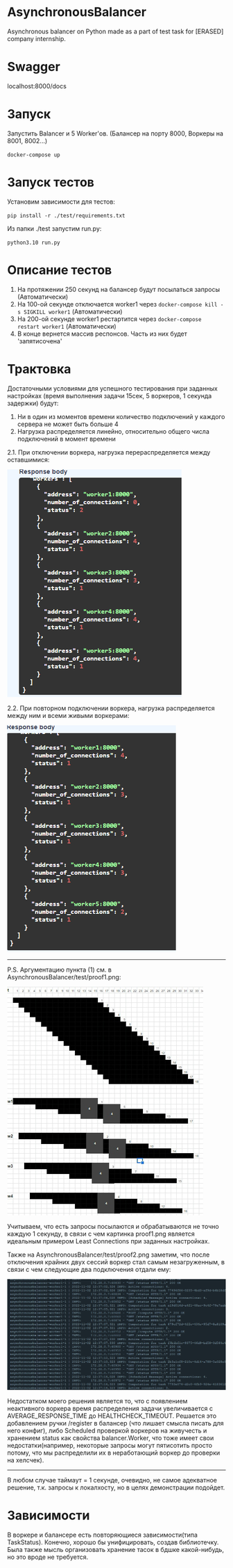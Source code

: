 # AsynchronousBalancer
Asynchronous balancer on Python made as a part of test task for [ERASED] company internship.

# Swagger
localhost:8000/docs

# Запуск
Запустить Balancer и 5 Worker'ов. (Балансер на порту 8000, Воркеры на 8001, 8002...)

`docker-compose up`

# Запуск тестов 
Установим зависимости для тестов:

`pip install -r ./test/requirements.txt`

Из папки ./test запустим run.py:

`python3.10 run.py`

# Описание тестов

1) На протяжении 250 секунд на балансер будут посылаться запросы (Автоматически) 
2) На 100-ой секунде отключается worker1 через `docker-compose kill -s SIGKILL worker1` (Автоматически)
3) На 200-ой секунде worker1 рестартится через `docker-compose restart worker1` (Автоматически)
4) В конце вернется массив респонсов. Часть из них будет 'запятисочена' 

# Трактовка


Достаточными условиями для успешного тестирования при заданных настройках
(время выполнения задачи 15сек, 5 воркеров, 1 секунда задержки) будут:

1. Ни в один из моментов времени количество подключений у каждого сервера не может быть больше 4
2. Нагрузка распределяется линейно, относительно общего числа подключений в момент времени

2.1. При отключении воркера, нагрузка перераспределяется между оставшимися:

![Пруф 3](./test/proof3.png)

2.2. При повторном подключении воркера, нагрузка распределяется между ним и всеми живыми воркерами:

![Пруф 4](./test/proof4.png)

---
P.S.
Аргументацию пункта (1) см. в AsynchronousBalancer/test/proof1.png:

![Пруф 1](./test/proof1.png)

Учитываем, что есть запросы посылаются и обрабатываются не точно каждую 1 секунду, в связи с чем картинка 
proof1.png является идеальным примером Least Connections при заданных настройках.

Также на AsynchronousBalancer/test/proof2.png заметим, что после отключения крайних двух сессий воркер стал
самым незагруженным, в связи с чем следующие два подключения отдали ему:

![Пруф 2](./test/proof2.png)

Недостатком моего решения является то, что с появлением неактивного воркера время распределения задачи увеличивается
с AVERAGE_RESPONSE_TIME до HEALTHCHECK_TIMEOUT. Решается это добавлением ручки /register в балансер
(что лишает смысла писать для него конфиг), либо Scheduled проверкой воркеров на живучесть и хранением status
как свойства balancer.Worker, что тоже имеет свои недостатки(например, некоторые запросы могут пятисотить
просто потому, что мы распределили их в неработающий воркер до проверки на хелсчек).

-----------------------------------------------------------------------------------------------------------
В любом случае таймаут = 1 секунде, очевидно, не самое адекватное решение, т.к. запросы к локалхосту,
но в целях демонстрации подойдет.

# Зависимости
В воркере и балансере есть повторяющиеся зависимости(типа TaskStatus). Конечно, хорошо бы унифицировать, создав
библиотечку. Была также мысль организовать хранение тасок в бдшке какой-нибудь, но это вроде не требуется.
